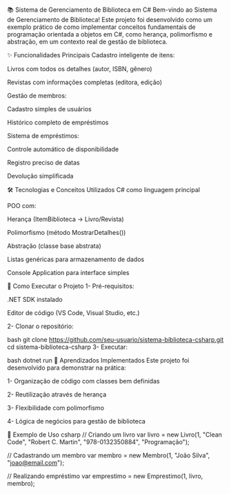 📚 Sistema de Gerenciamento de Biblioteca em C#
Bem-vindo ao Sistema de Gerenciamento de Biblioteca! Este projeto foi desenvolvido como um exemplo prático de como implementar conceitos fundamentais de programação orientada a objetos em C#, como herança, polimorfismo e abstração, em um contexto real de gestão de biblioteca.

✨ Funcionalidades Principais
Cadastro inteligente de itens:

Livros com todos os detalhes (autor, ISBN, gênero)

Revistas com informações completas (editora, edição)

Gestão de membros:

Cadastro simples de usuários

Histórico completo de empréstimos

Sistema de empréstimos:

Controle automático de disponibilidade

Registro preciso de datas

Devolução simplificada

🛠️ Tecnologias e Conceitos Utilizados
C# como linguagem principal

POO com:

Herança (ItemBiblioteca → Livro/Revista)

Polimorfismo (método MostrarDetalhes())

Abstração (classe base abstrata)

Listas genéricas para armazenamento de dados

Console Application para interface simples

🚀 Como Executar o Projeto
1- Pré-requisitos:

.NET SDK instalado

Editor de código (VS Code, Visual Studio, etc.)

2- Clonar o repositório:

bash
git clone https://github.com/seu-usuario/sistema-biblioteca-csharp.git
cd sistema-biblioteca-csharp
3- Executar:

bash
dotnet run
🧠 Aprendizados Implementados
Este projeto foi desenvolvido para demonstrar na prática:

1- Organização de código com classes bem definidas

2- Reutilização através de herança

3- Flexibilidade com polimorfismo

4- Lógica de negócios para gestão de biblioteca

📝 Exemplo de Uso
csharp
// Criando um livro
var livro = new Livro(1, "Clean Code", "Robert C. Martin", "978-0132350884", "Programação");

// Cadastrando um membro
var membro = new Membro(1, "João Silva", "joao@email.com");

// Realizando empréstimo
var emprestimo = new Emprestimo(1, livro, membro);
